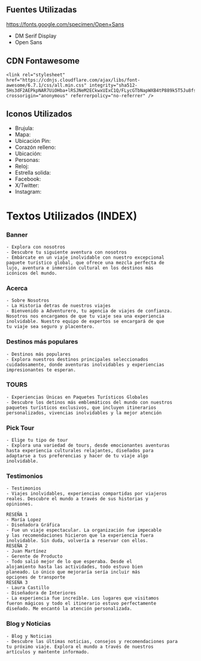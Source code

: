 ## Fuentes Utilizadas
https://fonts.google.com/specimen/Open+Sans
- DM Serif Display
- Open Sans

## CDN Fontawesome
```
<link rel="stylesheet" href="https://cdnjs.cloudflare.com/ajax/libs/font-awesome/6.7.1/css/all.min.css" integrity="sha512-5Hs3dF2AEPkpNAR7UiOHba+lRSJNeM2ECkwxUIxC1Q/FLycGTbNapWXB4tP889k5T5Ju8fs4b1P5z/iB4nMfSQ==" crossorigin="anonymous" referrerpolicy="no-referrer" />
```


## Iconos Utilizados
- Brujula: <i class="fas fa-compass"></i>
- Mapa: <i class="fas fa-map"></i>
- Ubicación Pin: <i class="fa-solid fa-location-dot"></i>
- Corazón relleno: <i class="fa-regular fa-heart"></i>
- Ubicación:  <i class="fa-solid fa-map-pin"></i>
- Personas: <i class="fa-solid fa-user-group"></i>
- Reloj: <i class="fa-solid fa-clock"></i>
- Estrella solida: <i class="fa-solid fa-star"></i>
- Facebook: <i class="fab fa-facebook"></i>
- X/Twitter: <i class="fab fa-twitter"></i>
- Instagram: <i class="fab fa-instagram"></i>



# Textos Utilizados (INDEX)

### Banner

```
- Explora con nosotros
- Descubre tu siguiente aventura con nosotros
- Embárcate en un viaje inolvidable con nuestro excepcional
paquete turístico global, que ofrece una mezcla perfecta de
lujo, aventura e inmersión cultural en los destinos más
icónicos del mundo.
```

### Acerca

```
- Sobre Nosotros
- La Historia detras de nuestros viajes
- Bienvenido a Adventurero, tu agencia de viajes de confianza.
Nosotros nos encargamos de que tu viaje sea una experiencia
inolvidable. Nuestro equipo de expertos se encargará de que
tu viaje sea seguro y placentero.
```

### Destinos más populares

```
- Destinos más populares
- Explora nuestros destinos principales seleccionados
cuidadosamente, donde aventuras inolvidables y experiencias
impresionantes te esperan.
```

### TOURS

```
- Experiencias Únicas en Paquetes Turísticos Globales
- Descubre los detinos más emblemáticos del mundo con nuestros
paquetes turísticos exclusivos, que incluyen itinerarios
personalizados, vivencias inolvidables y la mejor atención
```

### Pick Tour

```
- Elige tu tipo de tour
- Explora una variedad de tours, desde emocionantes aventuras
hasta experiencia culturales relajantes, diseñados para
adaptarse a tus preferencias y hacer de tu viaje algo
inolvidable.
```

### Testimonios
```
- Testimonios
- Viajes inolvidables, experiencias compartidas por viajeros
reales. Descubre el mundo a través de sus historias y
opiniones.

RESEÑA 1
- María Lopez
- Diseñadora Gráfica
- Fue un viaje espectacular. La organización fue impecable
y las recomendaciones hicieron que la experiencia fuera
inolvidable. Sin duda, volvería a reservar con ellos.
RESEÑA 2
- Juan Martínez
- Gerente de Producto
- Todo salió mejor de lo que esperaba. Desde el
alojamiento hasta las actividades, todo estuvo bien
planeado. Lo único que mejoraría sería incluir más
opciones de transporte
RESEÑA 3
- Laura Castillo
- Diseñadora de Interiores
- La experiencia fue increíble. Los lugares que visitamos
fueron mágicos y todo el itinerario estuvo perfectamente
diseñado. Me encantó la atención personalizada.
```

### Blog y Noticias

```
- Blog y Noticias
- Descubre las últimas noticias, consejos y recomendaciones para
tu próximo viaje. Explora el mundo a través de nuestros
artículos y mantente informado.
```